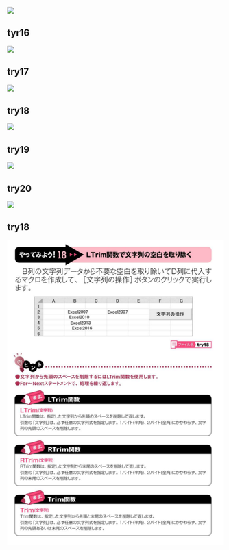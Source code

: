 
![](Ctrl+Alt+Vで画像貼り付け)

## tyr16

![](2022-02-09-18-21-56.png)

## try17

![](2022-02-09-18-22-15.png)

## try18

![](2022-02-09-18-22-25.png)

## try19

![](2022-02-09-18-22-38.png)

## try20

![](2022-02-09-18-22-52.png)


## try18

![](2022-04-07-16-52-33.png)
